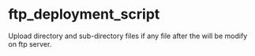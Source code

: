 # ftp_deployment_script
Upload directory and sub-directory files if any file after the will be modify on ftp server.
